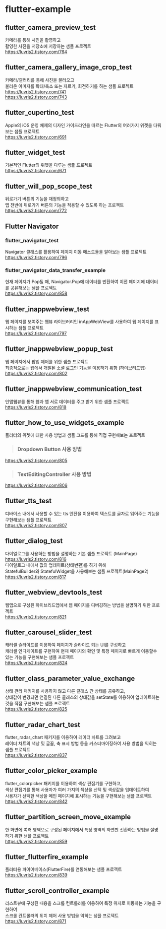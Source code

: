 # flutter-example

## flutter_camera_preview_test
카메라를 통해 사진을 촬영하고  
촬영한 사진을 저장소에 저장하는 샘플 프로젝트  
https://luvris2.tistory.com/764

## flutter_camera_gallery_image_crop_test
카메라/갤러리를 통해 사진을 불러오고  
불러온 이미지를 확대/축소 또는 자르기, 회전하기를 하는 샘플 프로젝트  
https://luvris2.tistory.com/741  
https://luvris2.tistory.com/743  

## flutter_cupertino_test
Apple의 iOS 운영 체제의 디자인 가이드라인을 따르는 Flutter의 여러가지 위젯을 다뤄보는 샘플 프로젝트  
https://luvris2.tistory.com/691  

## flutter_widget_test
기본적인 Flutter의 위젯을 다루는 샘플 프로젝트  
https://luvris2.tistory.com/671  

## flutter_will_pop_scope_test
뒤로가기 버튼의 기능을 재정의하고  
앱 전반에 뒤로가기 버튼의 기능을 적용할 수 있도록 하는 프로젝트  
https://luvris2.tistory.com/772  

## Flutter Navigator
### flutter_navigator_test
Navigator 클래스를 활용하여 페이지 이동 메소드들을 알아보는 샘플 프로젝트  
https://luvris2.tistory.com/796 
### flutter_navigator_data_transfer_example  
현재 페이지가 Pop될 때, Navigator.Pop에 데이터를 반환하여 이전 페이지에 데이터를 공유해보는 샘플 프로젝트  
https://luvris2.tistory.com/858  

## flutter_inappwebview_test
웹 페이지를 보여주는 웹뷰 라이브러리인 inAppWebView를 사용하여 웹 페이지를 표시하는 샘플 프로젝트  
https://luvris2.tistory.com/797  

## flutter_inappwebview_popup_test
웹 페이지에서 팝업 제어를 위한 샘플 프로젝트  
최종적으로는 웹에서 개발된 소셜 로그인 기능을 이용하기 위함 (하이브리드앱)  
https://luvris2.tistory.com/802  

## flutter_inappwebview_communication_test
인앱웹뷰를 통해 웹과 앱 서로 데이터를 주고 받기 위한 샘플 프로젝트  
https://luvris2.tistory.com/818  

## flutter_how_to_use_widgets_example
플러터의 위젯에 대한 사용 방법과 샘플 코드를 통해 직접 구현해보는 프로젝트  
> ### Dropdown Button 사용 방법  
https://luvris2.tistory.com/805  
> ### TextEditingController 사용 방법
https://luvris2.tistory.com/806  

## flutter_tts_test
디바이스 내에서 사용할 수 있는 tts 엔진을 이용하여 텍스트를 글자로 읽어주는 기능을 구현해보는 샘플 프로젝트  
https://luvris2.tistory.com/807  

## flutter_dialog_test
다이얼로그를 사용하는 방법을 설명하는 기본 샘플 프로젝트 (MainPage)  
https://luvris2.tistory.com/816  
다이얼로그 내에서 값의 업데이트(상태변환)를 하기 위해  
StatefulBuilder와 StatefulWidget을 사용해보는 샘플 프로젝트(MainPage2)  
https://luvris2.tistory.com/817  

## flutter_webview_devtools_test
웹앱으로 구성된 하이브리드앱에서 웹 페이지를 디버깅하는 방법을 설명하기 위한 프로젝트  
https://luvris2.tistory.com/821  

## flutter_carousel_slider_test  
캐러셀 슬라이드를 이용하여 페이지가 슬라이드 되는 UI를 구성하고  
캐러셀 인디케이트를 구현하여 현재 페이지의 확인 및 특정 페이지로 빠르게 이동할수 있는 기능을 구현해보는 샘플 프로젝트  
https://luvris2.tistory.com/824  

## flutter_class_parameter_value_exchange
상태 관리 패키지를 사용하지 않고 다른 클래스 간 상태를 공유하고,  
상태값이 변경되면 연결된 다른 클래스의 상태값을 setState를 이용하여 업데이트하는 것을 직접 구현해보는 샘플 프로젝트  
https://luvris2.tistory.com/825  

## flutter_radar_chart_test
flutter_radar_chart 패키지를 이용하여 레이더 차트를 그려보고  
레이더 차트의 색상 및 글꼴, 축 표시 방법 등을 커스터마이징하여 사용 방법을 익히는 샘플 프로젝트  
https://luvris2.tistory.com/837  

## flutter_color_picker_example  
flutter_colorpicker 패키지를 이용하여 색상 편집기를 구현하고,  
색상 편집기를 통해 사용자가 여러 가지의 색상을 선택 및 색상값을 업데이트하여  
사용자가 선택한 색상을 메인 페이지에 표시하는 기능을 구현해보는 샘플 프로젝트  
https://luvris2.tistory.com/842  

## flutter_partition_screen_move_example
한 화면에 여러 영역으로 구성된 페이지에서 특정 영역의 화면만 전환하는 방법을 설명하기 위한 샘플 프로젝트  
https://luvris2.tistory.com/859  

## flutter_flutterfire_example
플러터용 파이어베이스(FlutterFire)를 연동해보는 샘플 프로젝트  
https://luvris2.tistory.com/839  

## flutter_scroll_controller_example  
리스트뷰에 구성된 내용을 스크롤 컨트롤러를 이용하여 특정 위지로 이동하는 기능을 구현하여  
스크롤 컨트롤러의 위치 제어 사용 방법을 익히는 샘플 프로젝트  
https://luvris2.tistory.com/871  
